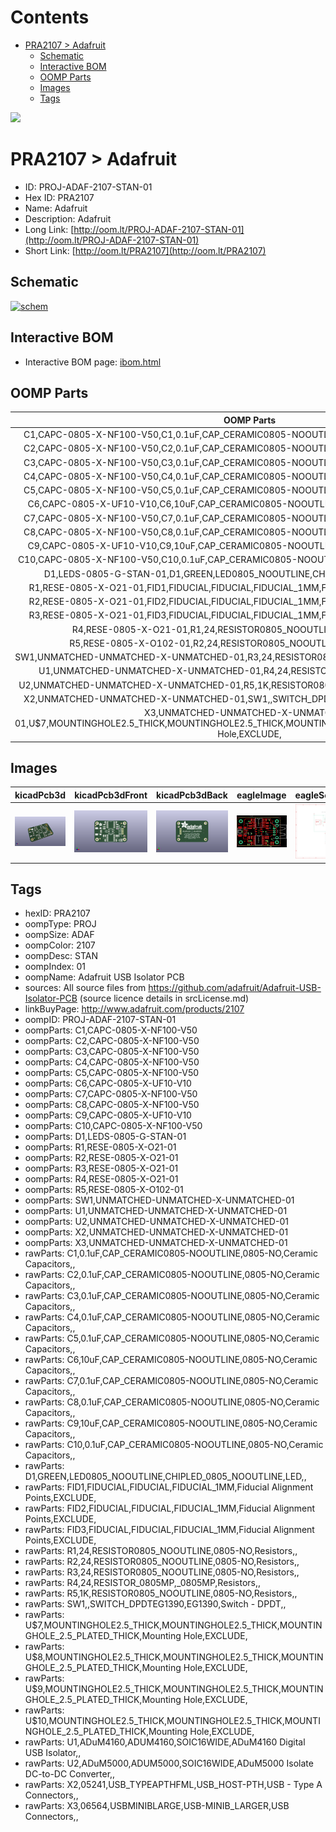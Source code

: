 



Contents
========

* [PRA2107 > Adafruit](#pra2107--adafruit)
	* [Schematic](#schematic)
	* [Interactive BOM](#interactive-bom)
	* [OOMP Parts](#oomp-parts)
	* [Images](#images)
	* [Tags](#tags)
  
![][im]
# PRA2107 > Adafruit

- ID: PROJ-ADAF-2107-STAN-01
- Hex ID: PRA2107
- Name: Adafruit
- Description: Adafruit
- Long Link: [http://oom.lt/PROJ-ADAF-2107-STAN-01](http://oom.lt/PROJ-ADAF-2107-STAN-01)
- Short Link: [http://oom.lt/PRA2107](http://oom.lt/PRA2107)

## Schematic
  
[![schem](eagleSchemImage.png)](eagleSchemImage.png)
## Interactive BOM

- Interactive BOM page: [ibom.html](https://htmlpreview.github.io/?https://github.com/oomlout/oomlout_OOMP_projects/blob/main/PROJ-ADAF-2107-STAN-01/kicad/bom/ibom.html)

## OOMP Parts
  

|OOMP Parts|
| :---: |
|C1,CAPC-0805-X-NF100-V50,C1,0.1uF,CAP_CERAMIC0805-NOOUTLINE,0805-NO,Ceramic Capacitors,,|
|C2,CAPC-0805-X-NF100-V50,C2,0.1uF,CAP_CERAMIC0805-NOOUTLINE,0805-NO,Ceramic Capacitors,,|
|C3,CAPC-0805-X-NF100-V50,C3,0.1uF,CAP_CERAMIC0805-NOOUTLINE,0805-NO,Ceramic Capacitors,,|
|C4,CAPC-0805-X-NF100-V50,C4,0.1uF,CAP_CERAMIC0805-NOOUTLINE,0805-NO,Ceramic Capacitors,,|
|C5,CAPC-0805-X-NF100-V50,C5,0.1uF,CAP_CERAMIC0805-NOOUTLINE,0805-NO,Ceramic Capacitors,,|
|C6,CAPC-0805-X-UF10-V10,C6,10uF,CAP_CERAMIC0805-NOOUTLINE,0805-NO,Ceramic Capacitors,,|
|C7,CAPC-0805-X-NF100-V50,C7,0.1uF,CAP_CERAMIC0805-NOOUTLINE,0805-NO,Ceramic Capacitors,,|
|C8,CAPC-0805-X-NF100-V50,C8,0.1uF,CAP_CERAMIC0805-NOOUTLINE,0805-NO,Ceramic Capacitors,,|
|C9,CAPC-0805-X-UF10-V10,C9,10uF,CAP_CERAMIC0805-NOOUTLINE,0805-NO,Ceramic Capacitors,,|
|C10,CAPC-0805-X-NF100-V50,C10,0.1uF,CAP_CERAMIC0805-NOOUTLINE,0805-NO,Ceramic Capacitors,,|
|D1,LEDS-0805-G-STAN-01,D1,GREEN,LED0805_NOOUTLINE,CHIPLED_0805_NOOUTLINE,LED,,|
|R1,RESE-0805-X-O21-01,FID1,FIDUCIAL,FIDUCIAL,FIDUCIAL_1MM,Fiducial Alignment Points,EXCLUDE,|
|R2,RESE-0805-X-O21-01,FID2,FIDUCIAL,FIDUCIAL,FIDUCIAL_1MM,Fiducial Alignment Points,EXCLUDE,|
|R3,RESE-0805-X-O21-01,FID3,FIDUCIAL,FIDUCIAL,FIDUCIAL_1MM,Fiducial Alignment Points,EXCLUDE,|
|R4,RESE-0805-X-O21-01,R1,24,RESISTOR0805_NOOUTLINE,0805-NO,Resistors,,|
|R5,RESE-0805-X-O102-01,R2,24,RESISTOR0805_NOOUTLINE,0805-NO,Resistors,,|
|SW1,UNMATCHED-UNMATCHED-X-UNMATCHED-01,R3,24,RESISTOR0805_NOOUTLINE,0805-NO,Resistors,,|
|U1,UNMATCHED-UNMATCHED-X-UNMATCHED-01,R4,24,RESISTOR_0805MP,_0805MP,Resistors,,|
|U2,UNMATCHED-UNMATCHED-X-UNMATCHED-01,R5,1K,RESISTOR0805_NOOUTLINE,0805-NO,Resistors,,|
|X2,UNMATCHED-UNMATCHED-X-UNMATCHED-01,SW1,,SWITCH_DPDTEG1390,EG1390,Switch - DPDT,,|
|X3,UNMATCHED-UNMATCHED-X-UNMATCHED-01,U$7,MOUNTINGHOLE2.5_THICK,MOUNTINGHOLE2.5_THICK,MOUNTINGHOLE_2.5_PLATED_THICK,Mounting Hole,EXCLUDE,|

## Images
  
  

|kicadPcb3d|kicadPcb3dFront|kicadPcb3dBack|eagleImage|eagleSchemImage|
| :---: | :---: | :---: | :---: | :---: |
|[![kicadPcb3d](kicadPcb3d_140.png)](kicadPcb3d.png)|[![kicadPcb3dFront](kicadPcb3dFront_140.png)](kicadPcb3dFront.png)|[![kicadPcb3dBack](kicadPcb3dBack_140.png)](kicadPcb3dBack.png)|[![eagleImage](eagleImage_140.png)](eagleImage.png)|[![eagleSchemImage](eagleSchemImage_140.png)](eagleSchemImage.png)|

## Tags

- hexID: PRA2107
- oompType: PROJ
- oompSize: ADAF
- oompColor: 2107
- oompDesc: STAN
- oompIndex: 01
- oompName: Adafruit USB Isolator PCB
- sources: All source files from https://github.com/adafruit/Adafruit-USB-Isolator-PCB (source licence details in srcLicense.md)
- linkBuyPage: http://www.adafruit.com/products/2107
- oompID: PROJ-ADAF-2107-STAN-01
- oompParts: C1,CAPC-0805-X-NF100-V50
- oompParts: C2,CAPC-0805-X-NF100-V50
- oompParts: C3,CAPC-0805-X-NF100-V50
- oompParts: C4,CAPC-0805-X-NF100-V50
- oompParts: C5,CAPC-0805-X-NF100-V50
- oompParts: C6,CAPC-0805-X-UF10-V10
- oompParts: C7,CAPC-0805-X-NF100-V50
- oompParts: C8,CAPC-0805-X-NF100-V50
- oompParts: C9,CAPC-0805-X-UF10-V10
- oompParts: C10,CAPC-0805-X-NF100-V50
- oompParts: D1,LEDS-0805-G-STAN-01
- oompParts: R1,RESE-0805-X-O21-01
- oompParts: R2,RESE-0805-X-O21-01
- oompParts: R3,RESE-0805-X-O21-01
- oompParts: R4,RESE-0805-X-O21-01
- oompParts: R5,RESE-0805-X-O102-01
- oompParts: SW1,UNMATCHED-UNMATCHED-X-UNMATCHED-01
- oompParts: U1,UNMATCHED-UNMATCHED-X-UNMATCHED-01
- oompParts: U2,UNMATCHED-UNMATCHED-X-UNMATCHED-01
- oompParts: X2,UNMATCHED-UNMATCHED-X-UNMATCHED-01
- oompParts: X3,UNMATCHED-UNMATCHED-X-UNMATCHED-01
- rawParts: C1,0.1uF,CAP_CERAMIC0805-NOOUTLINE,0805-NO,Ceramic Capacitors,,
- rawParts: C2,0.1uF,CAP_CERAMIC0805-NOOUTLINE,0805-NO,Ceramic Capacitors,,
- rawParts: C3,0.1uF,CAP_CERAMIC0805-NOOUTLINE,0805-NO,Ceramic Capacitors,,
- rawParts: C4,0.1uF,CAP_CERAMIC0805-NOOUTLINE,0805-NO,Ceramic Capacitors,,
- rawParts: C5,0.1uF,CAP_CERAMIC0805-NOOUTLINE,0805-NO,Ceramic Capacitors,,
- rawParts: C6,10uF,CAP_CERAMIC0805-NOOUTLINE,0805-NO,Ceramic Capacitors,,
- rawParts: C7,0.1uF,CAP_CERAMIC0805-NOOUTLINE,0805-NO,Ceramic Capacitors,,
- rawParts: C8,0.1uF,CAP_CERAMIC0805-NOOUTLINE,0805-NO,Ceramic Capacitors,,
- rawParts: C9,10uF,CAP_CERAMIC0805-NOOUTLINE,0805-NO,Ceramic Capacitors,,
- rawParts: C10,0.1uF,CAP_CERAMIC0805-NOOUTLINE,0805-NO,Ceramic Capacitors,,
- rawParts: D1,GREEN,LED0805_NOOUTLINE,CHIPLED_0805_NOOUTLINE,LED,,
- rawParts: FID1,FIDUCIAL,FIDUCIAL,FIDUCIAL_1MM,Fiducial Alignment Points,EXCLUDE,
- rawParts: FID2,FIDUCIAL,FIDUCIAL,FIDUCIAL_1MM,Fiducial Alignment Points,EXCLUDE,
- rawParts: FID3,FIDUCIAL,FIDUCIAL,FIDUCIAL_1MM,Fiducial Alignment Points,EXCLUDE,
- rawParts: R1,24,RESISTOR0805_NOOUTLINE,0805-NO,Resistors,,
- rawParts: R2,24,RESISTOR0805_NOOUTLINE,0805-NO,Resistors,,
- rawParts: R3,24,RESISTOR0805_NOOUTLINE,0805-NO,Resistors,,
- rawParts: R4,24,RESISTOR_0805MP,_0805MP,Resistors,,
- rawParts: R5,1K,RESISTOR0805_NOOUTLINE,0805-NO,Resistors,,
- rawParts: SW1,,SWITCH_DPDTEG1390,EG1390,Switch - DPDT,,
- rawParts: U$7,MOUNTINGHOLE2.5_THICK,MOUNTINGHOLE2.5_THICK,MOUNTINGHOLE_2.5_PLATED_THICK,Mounting Hole,EXCLUDE,
- rawParts: U$8,MOUNTINGHOLE2.5_THICK,MOUNTINGHOLE2.5_THICK,MOUNTINGHOLE_2.5_PLATED_THICK,Mounting Hole,EXCLUDE,
- rawParts: U$9,MOUNTINGHOLE2.5_THICK,MOUNTINGHOLE2.5_THICK,MOUNTINGHOLE_2.5_PLATED_THICK,Mounting Hole,EXCLUDE,
- rawParts: U$10,MOUNTINGHOLE2.5_THICK,MOUNTINGHOLE2.5_THICK,MOUNTINGHOLE_2.5_PLATED_THICK,Mounting Hole,EXCLUDE,
- rawParts: U1,ADuM4160,ADUM4160,SOIC16WIDE,ADuM4160 Digital USB Isolator,,
- rawParts: U2,ADuM5000,ADUM5000,SOIC16WIDE,ADuM5000 Isolate DC-to-DC Converter,,
- rawParts: X2,05241,USB_TYPEAPTHFML,USB_HOST-PTH,USB - Type A Connectors,,
- rawParts: X3,06564,USBMINIBLARGE,USB-MINIB_LARGER,USB Connectors,,



[im]: kicadPcb3d_450.png
